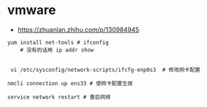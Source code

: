 

# vmware

- https://zhuanlan.zhihu.com/p/130984945





```
yum install net-tools # ifconfig 
	# 没有的话用 ip addr show


 vi /etc/sysconfig/network-scripts/ifcfg-enp0s3  # 修改网卡配置

nmcli connection up ens33 # 使网卡配置生效

service network restart # 重启网络
	
```









